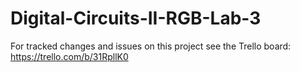 # Digital-Circuits-II-RGB-Lab-3

For tracked changes and issues on this project see the Trello board: https://trello.com/b/31RpllK0